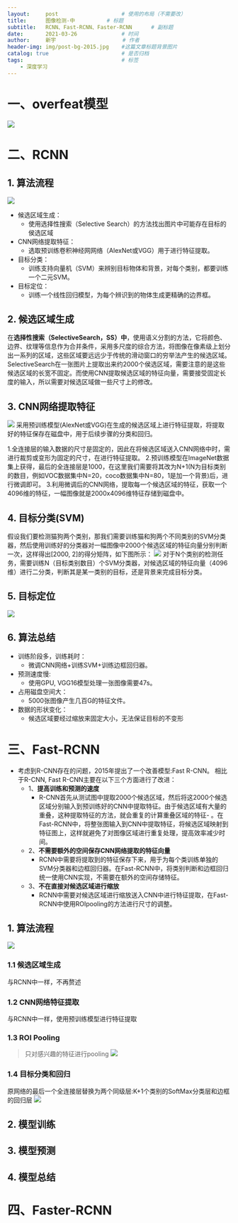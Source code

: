 ```yaml
---
layout:     post                    # 使用的布局（不需要改）
title:      图像检测-中		    # 标题 
subtitle:   RCNN、Fast-RCNN、Faster-RCNN   	# 副标题
date:       2021-03-26              # 时间
author:     新宇                     # 作者
header-img: img/post-bg-2015.jpg    #这篇文章标题背景图片
catalog: true                       # 是否归档
tags:                               # 标签
    - 深度学习
---
```

# 一、overfeat模型
![](https://tva1.sinaimg.cn/large/008eGmZEly1goxhcks46fj30m70f2gud.jpg)

# 二、RCNN
## 1. 算法流程
![](https://tva1.sinaimg.cn/large/008eGmZEly1goxhfyyuswj30lf07bqb0.jpg)

- 候选区域生成：
	- 使用选择性搜索（Selective Search）的方法找出图片中可能存在目标的侯选区域
- CNN网络提取特征：
	- 选取预训练卷积神经网网络（AlexNet或VGG）用于进行特征提取。
- 目标分类：
	- 训练支持向量机（SVM）来辨别目标物体和背景，对每个类别，都要训练一个二元SVM。
- 目标定位：
	- 训练一个线性回归模型，为每个辨识到的物体生成更精确的边界框。

## 2. 候选区域生成

在**选择性搜索（SelectiveSearch，SS）中**，使用语义分割的方法，它将颜色、边界、纹理等信息作为合并条件，采用多尺度的综合方法，将图像在像素级上划分出一系列的区域，这些区域要远远少于传统的滑动窗口的穷举法产生的候选区域。
SelectiveSearch在一张图片上提取出来约2000个侯选区域，需要注意的是这些候选区域的长宽不固定。而使用CNN提取候选区域的特征向量，需要接受固定长度的输入，所以需要对候选区域做一些尺寸上的修改。



## 3. CNN网络提取特征
![](https://tva1.sinaimg.cn/large/008eGmZEly1goxhibla0rj30l605yjue.jpg)
采用预训练模型(AlexNet或VGG)在生成的候选区域上进行特征提取，将提取好的特征保存在磁盘中，用于后续步骤的分类和回归。

1.全连接层的输入数据的尺寸是固定的，因此在将候选区域送入CNN网络中时，需进行裁剪或变形为固定的尺寸，在进行特征提取。
2.预训练模型在ImageNet数据集上获得，最后的全连接层是1000，在这里我们需要将其改为N+1(N为目标类别的数目，例如VOC数据集中N=20，coco数据集中N=80，1是加一个背景)后，进行微调即可。
3.利用微调后的CNN网络，提取每一个候选区域的特征，获取一个4096维的特征，一幅图像就是2000x4096维特征存储到磁盘中。

## 4. 目标分类(SVM)
假设我们要检测猫狗两个类别，那我们需要训练猫和狗两个不同类别的SVM分类器，然后使用训练好的分类器对一幅图像中2000个候选区域的特征向量分别判断一次，这样得出[2000, 2]的得分矩阵，如下图所示：
![](https://tva1.sinaimg.cn/large/008eGmZEly1goxhj52avvj30m10eqn5e.jpg)
对于N个类别的检测任务，需要训练N（目标类别数目）个SVM分类器，对候选区域的特征向量（4096维）进行二分类，判断其是某一类别的目标，还是背景来完成目标分类。

## 5. 目标定位
![](https://tva1.sinaimg.cn/large/008eGmZEly1goxhjnh9znj30lm0l5qeo.jpg)

## 6. 算法总结
- 训练阶段多，训练耗时： 
	- 微调CNN网络+训练SVM+训练边框回归器。
- 预测速度慢: 
	- 使用GPU, VGG16模型处理一张图像需要47s。
- 占用磁盘空间大：
	- 5000张图像产生几百G的特征文件。
- 数据的形状变化：
	- 候选区域要经过缩放来固定大小，无法保证目标的不变形

# 三、Fast-RCNN
- 考虑到R-CNN存在的问题，2015年提出了一个改善模型:Fast R-CNN。 相比于R-CNN, Fast R-CNN主要在以下三个方面进行了改进：
	- 1、**提高训练和预测的速度**
		- R-CNN首先从测试图中提取2000个候选区域，然后将这2000个候选区域分别输入到预训练好的CNN中提取特征。由于候选区域有大量的重叠，这种提取特征的方法，就会重复的计算重叠区域的特征- 。在Fast-RCNN中，将整张图输入到CNN中提取特征，将候选区域映射到特征图上，这样就避免了对图像区域进行重复处理，提高效率减少时间。
	- 2、**不需要额外的空间保存CNN网络提取的特征向量**
		- RCNN中需要将提取到的特征保存下来，用于为每个类训练单独的SVM分类器和边框回归器。在Fast-RCNN中，将类别判断和边框回归统一使用CNN实现，不需要在额外的空间存储特征。
	- 3、**不在直接对候选区域进行缩放**
		- RCNN中需要对候选区域进行缩放送入CNN中进行特征提取，在Fast-RCNN中使用ROIpooling的方法进行尺寸的调整。

## 1. 算法流程
![](https://tva1.sinaimg.cn/large/008eGmZEly1goxhm7ph0dj30lp0inn5s.jpg)

### 1.1 候选区域生成
与RCNN中一样，不再赘述

### 1.2 CNN网络特征提取
与RCNN中一样，使用预训练模型进行特征提取

### 1.3 ROI Pooling
> 只对感兴趣的特征进行pooling
![](https://tva1.sinaimg.cn/large/008eGmZEly1goxhu2h743j30lf0iethb.jpg)

### 1.4 目标分类和回归
原网络的最后一个全连接层替换为两个同级层:K+1个类别的SoftMax分类层和边框的回归层
![](https://tva1.sinaimg.cn/large/008eGmZEly1goxhnh3zjzj30md0ildoh.jpg)

## 2. 模型训练

## 3. 模型预测

## 4. 模型总结


# 四、Faster-RCNN